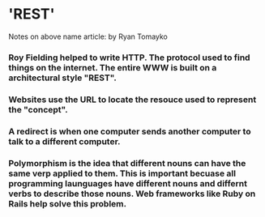 # 'REST'
Notes on above name article: by Ryan Tomayko

### Roy Fielding helped to write HTTP.  The protocol used to find things on the internet.  The entire WWW is built on a architectural style "REST".
###  Websites use the URL to locate the resouce used to represent the "concept".
### A redirect is when one computer sends another computer to talk to a different computer.
### Polymorphism is the idea that different nouns can have the same verp applied to them. This is important becuase all programming launguages have different nouns and differnt verbs to describe those nouns.  Web frameworks like Ruby on Rails help solve this problem. 